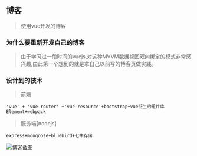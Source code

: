 ﻿## 博客
> 使用vue开发的博客

### 为什么要重新开发自己的博客
> 由于学习过一段时间的vuejs,对这种MVVM数据视图双向绑定的模式非常感兴趣,由此第一个想到的就是拿自己以前写的博客页做实践。

### 设计到的技术
> 前端
```
'vue' + 'vue-router' +'vue-resource'+bootstrap+vue衍生的组件库Element+webpack
```
> 服务端[nodejs]
```
express+mongoose+bluebird+七牛存储
```

![博客截图](http://ohsmsw5ly.bkt.clouddn.com/image/blog.png)